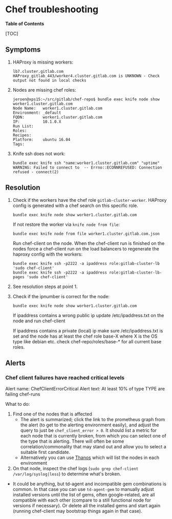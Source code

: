 # Chef troubleshooting

**Table of Contents**

[TOC]

## Symptoms

1. HAProxy is missing workers:

    ```
    lb7.cluster.gitlab.com HAProxy_gitlab_443/worker4.cluster.gitlab.com is UNKNOWN - Check output not found in local checks
    ```

2. Nodes are missing chef roles:

    ```
    jeroen@xps15:~/src/gitlab/chef-repo$ bundle exec knife node show worker1.cluster.gitlab.com
    Node Name:   worker1.cluster.gitlab.com
    Environment: _default
    FQDN:        worker1.cluster.gitlab.com
    IP:          10.1.0.X
    Run List:
    Roles:
    Recipes:
    Platform:    ubuntu 16.04
    Tags:
    ```

3. Knife ssh does not work:

    ```
    bundle exec knife ssh "name:worker1.cluster.gitlab.com" "uptime"
    WARNING: Failed to connect to  -- Errno::ECONNREFUSED: Connection refused - connect(2)
    ```

## Resolution

1. Check if the workers have the chef role `gitlab-cluster-worker`. HAProxy config is generated with a chef search on this specific role.

    ```
    bundle exec knife node show worker1.cluster.gitlab.com
    ```

    If not restore the worker via `knife node from file`:

    ```
    bundle exec knife node from file worker1.cluster.gitlab.com.json
    ```

    Run chef-client on the node. When the chef-client run is finished on the nodes force a chef-client run on the load balancers to regenerate the haproxy config with the workers:

    ```
    bundle exec knife ssh -p2222 -a ipaddress role:gitlab-cluster-lb 'sudo chef-client'
    bundle exec knife ssh -p2222 -a ipaddress role:gitlab-cluster-lb-pages 'sudo chef-client'
    ```

2. See resolution steps at point 1.

3. Check if the ipnumber is correct for the node:

    ```
    bundle exec knife node show worker1.cluster.gitlab.com

    ```

    If ipaddress contains a wrong public ip update /etc/ipaddress.txt on the node and run chef-client

    If ipaddress contains a private (local) ip make sure /etc/ipaddress.txt is set and the node has at least the chef role base-X where X is the OS type like debian etc. check chef-repo/roles/base-* for all current base roles.

## Alerts

### Chef client failures have reached critical levels

Alert name: ChefClientErrorCritical
Alert text: At least 10% of type TYPE are failing chef-runs

What to do:

1. Find one of the nodes that is affected
   * The alert is summarized; click the link to the prometheus graph from the alert (to get to the alerting environment easily), and adjust the query to just be `chef_client_error > 0`.  It should list a metric for each node that is currently broken, from which you can select one of the type that is alerting.  There will often be some correlation/commonality that may stand out and allow you to select a suitable first candidate.
   * Alternatively you can use [Thanos](https://thanos.gitlab.net/graph?g0.expr=count(chef_client_error%20%3E%200)%20by%20(fqdn%2C%20env)&g0.tab=1&g0.stacked=0&g0.range_input=8w&g0.max_source_resolution=0s&g0.deduplicate=1&g0.partial_response=0&g0.store_matches=%5B%5D) which will list the nodes in each environment
1. On that node, inspect the chef logs (`sudo grep chef-client /var/log/syslog|less`) to determine what's broken.

* It could be anything, but td-agent and incompatible gem combinations is common.  In that case you can use `td-agent-gem` to manually adjust installed versions until the list of gems, often google-related, are all compatible with each other (compare to a still functional node for versions if necessary).  Or delete all the installed gems and start again (running chef-client may bootstrap things again in that case).
